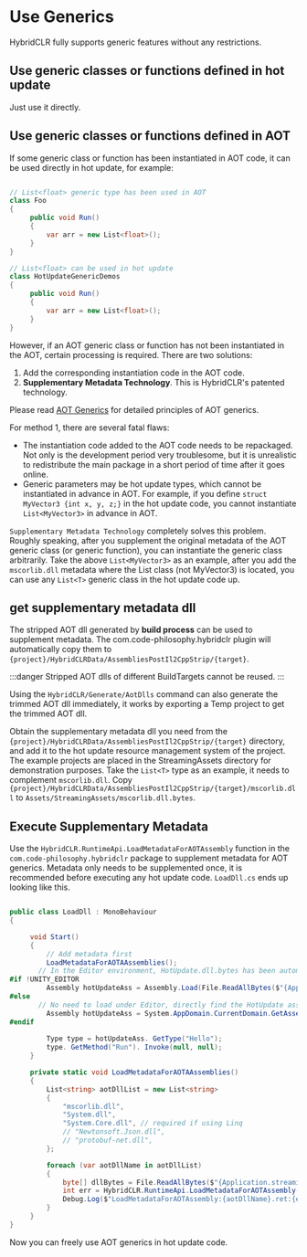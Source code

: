 # Use Generics

HybridCLR fully supports generic features without any restrictions.

## Use generic classes or functions defined in hot update

Just use it directly.

## Use generic classes or functions defined in AOT

If some generic class or function has been instantiated in AOT code, it can be used directly in hot update, for example:

```csharp

// List<float> generic type has been used in AOT
class Foo
{
     public void Run()
     {
         var arr = new List<float>();
     }
}

// List<float> can be used in hot update
class HotUpdateGenericDemos
{
     public void Run()
     {
         var arr = new List<float>();
     }
}

```

However, if an AOT generic class or function has not been instantiated in the AOT, certain processing is required. There are two solutions:

1. Add the corresponding instantiation code in the AOT code.
1. **Supplementary Metadata Technology**. This is HybridCLR's patented technology.

Please read [AOT Generics](../basic/aotgeneric.md) for detailed principles of AOT generics.

For method 1, there are several fatal flaws:

- The instantiation code added to the AOT code needs to be repackaged. Not only is the development period very troublesome, but it is unrealistic to redistribute the main package in a short period of time after it goes online.
- Generic parameters may be hot update types, which cannot be instantiated in advance in AOT. For example, if you define `struct MyVector3 {int x, y, z;}` in the hot update code, you cannot instantiate `List<MyVector3>` in advance in AOT.

`Supplementary Metadata Technology` completely solves this problem. Roughly speaking, after you supplement the original metadata of the AOT generic class (or generic function), you can instantiate the generic class arbitrarily. Take the above `List<MyVector3>` as an example, after you add the `mscorlib.dll` metadata where the List class (not MyVector3) is located, you can use any `List<T>` generic class in the hot update code up.

## get supplementary metadata dll

The stripped AOT dll generated by **build process** can be used to supplement metadata. The com.code-philosophy.hybridclr plugin will automatically copy them to `{project}/HybridCLRData/AssembliesPostIl2CppStrip/{target}`.

:::danger
Stripped AOT dlls of different BuildTargets cannot be reused.
:::

Using the `HybridCLR/Generate/AotDlls` command can also generate the trimmed AOT dll immediately, it works by exporting a Temp project to get the trimmed AOT dll.

Obtain the supplementary metadata dll you need from the `{project}/HybridCLRData/AssembliesPostIl2CppStrip/{target}` directory, and add it to the hot update resource management system of the project. The example projects are placed in the StreamingAssets directory for demonstration purposes.
Take the `List<T>` type as an example, it needs to complement `mscorlib.dll`. Copy `{project}/HybridCLRData/AssembliesPostIl2CppStrip/{target}/mscorlib.dll` to `Assets/StreamingAssets/mscorlib.dll.bytes`.

## Execute Supplementary Metadata

Use the `HybridCLR.RuntimeApi.LoadMetadataForAOTAssembly` function in the `com.code-philosophy.hybridclr` package to supplement metadata for AOT generics.
Metadata only needs to be supplemented once, it is recommended before executing any hot update code. `LoadDll.cs` ends up looking like this.

```csharp

public class LoadDll : MonoBehaviour
{

     void Start()
     {
         // Add metadata first
         LoadMetadataForAOTAAssemblies();
       // In the Editor environment, HotUpdate.dll.bytes has been automatically loaded and does not need to be loaded. Repeated loading will cause problems.
#if !UNITY_EDITOR
         Assembly hotUpdateAss = Assembly.Load(File.ReadAllBytes($"{Application.streamingAssetsPath}/HotUpdate.dll.bytes"));
#else
       // No need to load under Editor, directly find the HotUpdate assembly
         Assembly hotUpdateAss = System.AppDomain.CurrentDomain.GetAssemblies().First(a => a.GetName().Name == "HotUpdate");
#endif
    
         Type type = hotUpdateAss. GetType("Hello");
         type. GetMethod("Run"). Invoke(null, null);
     }

     private static void LoadMetadataForAOTAAssemblies()
     {
         List<string> aotDllList = new List<string>
         {
             "mscorlib.dll",
             "System.dll",
             "System.Core.dll", // required if using Linq
             // "Newtonsoft.Json.dll",
             // "protobuf-net.dll",
         };

         foreach (var aotDllName in aotDllList)
         {
             byte[] dllBytes = File.ReadAllBytes($"{Application.streamingAssetsPath}/{aotDllName}.bytes");
             int err = HybridCLR.RuntimeApi.LoadMetadataForAOTAssembly(dllBytes, HomologousImageMode.SuperSet);
             Debug.Log($"LoadMetadataForAOTAssembly:{aotDllName}.ret:{err}");
         }
     }
}
```

Now you can freely use AOT generics in hot update code.
